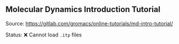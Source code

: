 ## Molecular Dynamics Introduction Tutorial

Source: https://gitlab.com/gromacs/online-tutorials/md-intro-tutorial/

Status: :x: Cannot load `.itp` files
